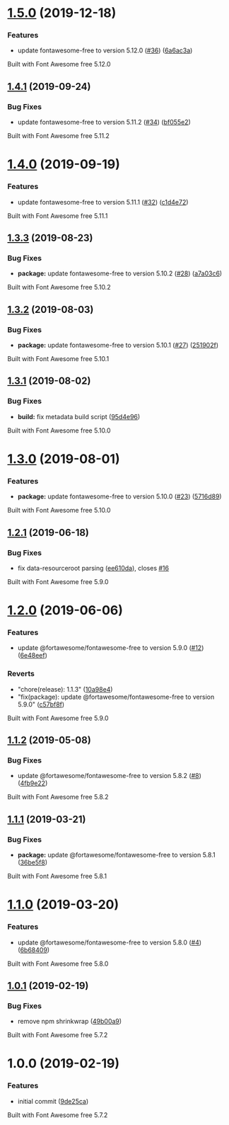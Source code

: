 # [1.5.0](https://github.com/zypA13510/ui5-fontawesome/compare/v1.4.1...v1.5.0) (2019-12-18)


### Features

* update fontawesome-free to version 5.12.0 ([#36](https://github.com/zypA13510/ui5-fontawesome/issues/36)) ([6a6ac3a](https://github.com/zypA13510/ui5-fontawesome/commit/6a6ac3ae47f7d4e7eeff69c8ef0a12c304eb5d5c))





Built with Font Awesome free 5.12.0

## [1.4.1](https://github.com/zypA13510/ui5-fontawesome/compare/v1.4.0...v1.4.1) (2019-09-24)


### Bug Fixes

* update fontawesome-free to version 5.11.2 ([#34](https://github.com/zypA13510/ui5-fontawesome/issues/34)) ([bf055e2](https://github.com/zypA13510/ui5-fontawesome/commit/bf055e2))





Built with Font Awesome free 5.11.2

# [1.4.0](https://github.com/zypA13510/ui5-fontawesome/compare/v1.3.3...v1.4.0) (2019-09-19)


### Features

* update fontawesome-free to version 5.11.1 ([#32](https://github.com/zypA13510/ui5-fontawesome/issues/32)) ([c1d4e72](https://github.com/zypA13510/ui5-fontawesome/commit/c1d4e72))





Built with Font Awesome free 5.11.1

## [1.3.3](https://github.com/zypA13510/ui5-fontawesome/compare/v1.3.2...v1.3.3) (2019-08-23)


### Bug Fixes

* **package:** update fontawesome-free to version 5.10.2 ([#28](https://github.com/zypA13510/ui5-fontawesome/issues/28)) ([a7a03c6](https://github.com/zypA13510/ui5-fontawesome/commit/a7a03c6))





Built with Font Awesome free 5.10.2

## [1.3.2](https://github.com/zypA13510/ui5-fontawesome/compare/v1.3.1...v1.3.2) (2019-08-03)


### Bug Fixes

* **package:** update fontawesome-free to version 5.10.1 ([#27](https://github.com/zypA13510/ui5-fontawesome/issues/27)) ([251902f](https://github.com/zypA13510/ui5-fontawesome/commit/251902f))





Built with Font Awesome free 5.10.1

## [1.3.1](https://github.com/zypA13510/ui5-fontawesome/compare/v1.3.0...v1.3.1) (2019-08-02)


### Bug Fixes

* **build:** fix metadata build script ([95d4e96](https://github.com/zypA13510/ui5-fontawesome/commit/95d4e96))





Built with Font Awesome free 5.10.0

# [1.3.0](https://github.com/zypA13510/ui5-fontawesome/compare/v1.2.1...v1.3.0) (2019-08-01)


### Features

* **package:** update fontawesome-free to version 5.10.0 ([#23](https://github.com/zypA13510/ui5-fontawesome/issues/23)) ([5716d89](https://github.com/zypA13510/ui5-fontawesome/commit/5716d89))





Built with Font Awesome free 5.10.0

## [1.2.1](https://github.com/zypA13510/ui5-fontawesome/compare/v1.2.0...v1.2.1) (2019-06-18)


### Bug Fixes

* fix data-resourceroot parsing ([ee610da](https://github.com/zypA13510/ui5-fontawesome/commit/ee610da)), closes [#16](https://github.com/zypA13510/ui5-fontawesome/issues/16)





Built with Font Awesome free 5.9.0

# [1.2.0](https://github.com/zypA13510/ui5-fontawesome/compare/v1.1.3...v1.2.0) (2019-06-06)


### Features

* update @fortawesome/fontawesome-free to version 5.9.0 ([#12](https://github.com/zypA13510/ui5-fontawesome/issues/12)) ([6e48eef](https://github.com/zypA13510/ui5-fontawesome/commit/6e48eef))


### Reverts

* "chore(release): 1.1.3" ([10a98e4](https://github.com/zypA13510/ui5-fontawesome/commit/10a98e4))
* "fix(package): update @fortawesome/fontawesome-free to version 5.9.0" ([c57bf8f](https://github.com/zypA13510/ui5-fontawesome/commit/c57bf8f))





Built with Font Awesome free 5.9.0

## [1.1.2](https://github.com/zypA13510/ui5-fontawesome/compare/v1.1.1...v1.1.2) (2019-05-08)


### Bug Fixes

* update @fortawesome/fontawesome-free to version 5.8.2 ([#8](https://github.com/zypA13510/ui5-fontawesome/issues/8)) ([4fb9e22](https://github.com/zypA13510/ui5-fontawesome/commit/4fb9e22))





Built with Font Awesome free 5.8.2

## [1.1.1](https://github.com/zypA13510/ui5-fontawesome/compare/v1.1.0...v1.1.1) (2019-03-21)


### Bug Fixes

* **package:** update @fortawesome/fontawesome-free to version 5.8.1 ([36be5f8](https://github.com/zypA13510/ui5-fontawesome/commit/36be5f8))





Built with Font Awesome free 5.8.1

# [1.1.0](https://github.com/zypA13510/ui5-fontawesome/compare/v1.0.1...v1.1.0) (2019-03-20)


### Features

* update @fortawesome/fontawesome-free to version 5.8.0 ([#4](https://github.com/zypA13510/ui5-fontawesome/issues/4)) ([6b68409](https://github.com/zypA13510/ui5-fontawesome/commit/6b68409))





Built with Font Awesome free 5.8.0

## [1.0.1](https://github.com/zypA13510/ui5-fontawesome/compare/v1.0.0...v1.0.1) (2019-02-19)


### Bug Fixes

* remove npm shrinkwrap ([49b00a9](https://github.com/zypA13510/ui5-fontawesome/commit/49b00a9))





Built with Font Awesome free 5.7.2

# 1.0.0 (2019-02-19)


### Features

* initial commit ([9de25ca](https://github.com/zypA13510/ui5-fontawesome/commit/9de25ca))





Built with Font Awesome free 5.7.2

